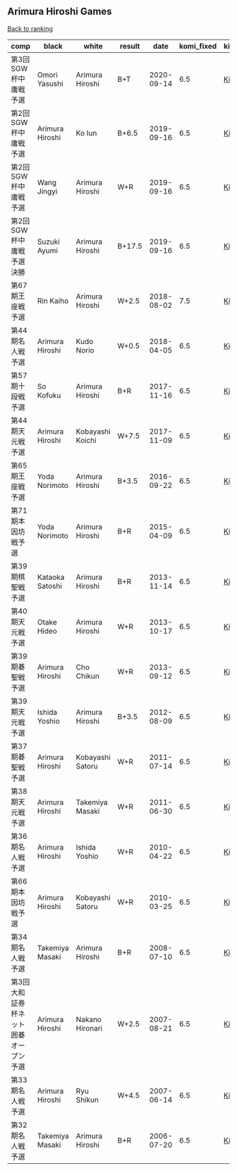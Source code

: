 ## Arimura Hiroshi Games

[Back to ranking](../../index.md)




| **comp** | **black** | **white** | **result** | **date** | **komi_fixed** | **kifu** | 
| --- | --- | --- | --- | --- | --- | --- |
| 第3回SGW杯中庸戦予選 | Omori Yasushi | Arimura Hiroshi | B+T | 2020-09-14 | 6.5 | [Kifu](https://kifudepot.net/kifucontents.php?id=eygG8EyYy6hk%2BdT9fIF6Xg%3D%3D) | 
| 第2回SGW杯中庸戦予選 | Arimura Hiroshi | Ko Iun | B+6.5 | 2019-09-16 | 6.5 | [Kifu](https://kifudepot.net/kifucontents.php?id=er4xEJ8w9aVAhuELLwy%2BOg%3D%3D) | 
| 第2回SGW杯中庸戦予選 | Wang Jingyi | Arimura Hiroshi | W+R | 2019-09-16 | 6.5 | [Kifu](https://kifudepot.net/kifucontents.php?id=SEXyLklmdtch2feavOf2kw%3D%3D) | 
| 第2回SGW杯中庸戦予選決勝 | Suzuki Ayumi | Arimura Hiroshi | B+17.5 | 2019-09-16 | 6.5 | [Kifu](https://kifudepot.net/kifucontents.php?id=glu9XwwDYsTCE3uUkMo2Bg%3D%3D) | 
| 第67期王座戦予選 | Rin Kaiho | Arimura Hiroshi | W+2.5 | 2018-08-02 | 7.5 | [Kifu](https://kifudepot.net/kifucontents.php?id=vvouuwWNxLN4EnPNG%2Fms0g%3D%3D) | 
| 第44期名人戦予選 | Arimura Hiroshi | Kudo Norio | W+0.5 | 2018-04-05 | 6.5 | [Kifu](https://kifudepot.net/kifucontents.php?id=CWhqtvlV2R0kQwXbDGsLrA%3D%3D) | 
| 第57期十段戦予選 | So Kofuku | Arimura Hiroshi | B+R | 2017-11-16 | 6.5 | [Kifu](https://kifudepot.net/kifucontents.php?id=LZk4cOsbh4PUiYlGwAZQqA%3D%3D) | 
| 第44期天元戦予選 | Arimura Hiroshi | Kobayashi Koichi | W+7.5 | 2017-11-09 | 6.5 | [Kifu](https://kifudepot.net/kifucontents.php?id=mOKshocuXL18ULzT4VTTQg%3D%3D) | 
| 第65期王座戦予選 | Yoda Norimoto | Arimura Hiroshi | B+3.5 | 2016-09-22 | 6.5 | [Kifu](https://kifudepot.net/kifucontents.php?id=9C5yothK%2FKr9InczUgi6Ww%3D%3D) | 
| 第71期本因坊戦予選 | Yoda Norimoto | Arimura Hiroshi | B+R | 2015-04-09 | 6.5 | [Kifu](https://kifudepot.net/kifucontents.php?id=ZdOLSjYFIZp2fNvdxZUnAA%3D%3D) | 
| 第39期棋聖戦予選 | Kataoka Satoshi | Arimura Hiroshi | B+R | 2013-11-14 | 6.5 | [Kifu](https://kifudepot.net/kifucontents.php?id=S27rQq0bmsvd%2B6GSrI00dw%3D%3D) | 
| 第40期天元戦予選 | Otake Hideo | Arimura Hiroshi | W+R | 2013-10-17 | 6.5 | [Kifu](https://kifudepot.net/kifucontents.php?id=Dlk2%2FiUZlbVHI9IWaQePIQ%3D%3D) | 
| 第39期碁聖戦予選 | Arimura Hiroshi | Cho Chikun | W+R | 2013-09-12 | 6.5 | [Kifu](https://kifudepot.net/kifucontents.php?id=CQ%2FtvQ%2BbgsHHroJVJkG76g%3D%3D) | 
| 第39期天元戦予選 | Ishida Yoshio | Arimura Hiroshi | B+3.5 | 2012-08-09 | 6.5 | [Kifu](https://kifudepot.net/kifucontents.php?id=fLkvt%2F50hW3g35bkRBG2QQ%3D%3D) | 
| 第37期碁聖戦予選 | Arimura Hiroshi | Kobayashi Satoru | W+R | 2011-07-14 | 6.5 | [Kifu](https://kifudepot.net/kifucontents.php?id=%2FJM0P7LLJ1jIYos34%2Bou7w%3D%3D) | 
| 第38期天元戦予選 | Arimura Hiroshi | Takemiya Masaki | W+R | 2011-06-30 | 6.5 | [Kifu](https://kifudepot.net/kifucontents.php?id=D9tL2uhx2KX7PEbUJdDJQQ%3D%3D) | 
| 第36期名人戦予選 | Arimura Hiroshi | Ishida Yoshio | W+R | 2010-04-22 | 6.5 | [Kifu](https://kifudepot.net/kifucontents.php?id=ETIg7EU2UMht0Bki9Lvh4Q%3D%3D) | 
| 第66期本因坊戦予選 | Arimura Hiroshi | Kobayashi Satoru | W+R | 2010-03-25 | 6.5 | [Kifu](https://kifudepot.net/kifucontents.php?id=Gh4JWtRFCBmwYt34yVzrWw%3D%3D) | 
| 第34期名人戦予選 | Takemiya Masaki | Arimura Hiroshi | B+R | 2008-07-10 | 6.5 | [Kifu](https://kifudepot.net/kifucontents.php?id=orhYvBZNv8qG0qWLW1jbCw%3D%3D) | 
| 第3回大和証券杯ネット囲碁オープン予選 | Arimura Hiroshi | Nakano Hironari | W+2.5 | 2007-08-21 | 6.5 | [Kifu](https://kifudepot.net/kifucontents.php?id=KSpTug%2FuWaQyZEEvQTGrxQ%3D%3D) | 
| 第33期名人戦予選 | Arimura Hiroshi | Ryu Shikun | W+4.5 | 2007-06-14 | 6.5 | [Kifu](https://kifudepot.net/kifucontents.php?id=FcXjZzAwN0WCg36194rACA%3D%3D) | 
| 第32期名人戦予選 | Takemiya Masaki | Arimura Hiroshi | B+R | 2006-07-20 | 6.5 | [Kifu](https://kifudepot.net/kifucontents.php?id=t6gYXmmUqN5hbyG2%2Bb7PRw%3D%3D) |




